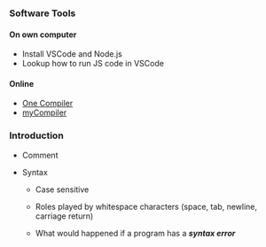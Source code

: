 ### Software Tools
#### On own computer
- Install VSCode and Node.js
- Lookup how to run JS code in VSCode

#### Online
- [One Compiler](https://onecompiler.com/javascript)
- [myCompiler](https://www.mycompiler.io/)


### Introduction
- Comment

- Syntax
  - Case sensitive
  - Roles played by whitespace characters (space, tab, newline, carriage return)

  - What would happened if a program has a ***syntax error***

